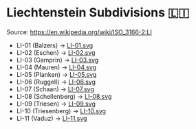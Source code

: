 # Liechtenstein Subdivisions 🇱🇮

Source: https://en.wikipedia.org/wiki/ISO_3166-2:LI

* LI-01 (Balzers) -> [LI-01.svg](https://github.com/amckenna41/iso3166-flag-icons/blob/main/iso3166-2-icons/LI/LI-01.svg)
* LI-02 (Eschen) -> [LI-02.svg](https://github.com/amckenna41/iso3166-flag-icons/blob/main/iso3166-2-icons/LI/LI-02.svg)
* LI-03 (Gamprin) -> [LI-03.svg](https://github.com/amckenna41/iso3166-flag-icons/blob/main/iso3166-2-icons/LI/LI-03.svg)
* LI-04 (Mauren) -> [LI-04.svg](https://github.com/amckenna41/iso3166-flag-icons/blob/main/iso3166-2-icons/LI/LI-04.svg)
* LI-05 (Planken) -> [LI-05.svg](https://github.com/amckenna41/iso3166-flag-icons/blob/main/iso3166-2-icons/LI/LI-05.svg)
* LI-06 (Ruggell) -> [LI-06.svg](https://github.com/amckenna41/iso3166-flag-icons/blob/main/iso3166-2-icons/LI/LI-06.svg)
* LI-07 (Schaan) -> [LI-07.svg](https://github.com/amckenna41/iso3166-flag-icons/blob/main/iso3166-2-icons/LI/LI-07.svg)
* LI-08 (Schellenberg) -> [LI-08.svg](https://github.com/amckenna41/iso3166-flag-icons/blob/main/iso3166-2-icons/LI/LI-08.svg)
* LI-09 (Triesen) -> [LI-09.svg](https://github.com/amckenna41/iso3166-flag-icons/blob/main/iso3166-2-icons/LI/LI-09.svg)
* LI-10 (Triesenberg) -> [LI-10.svg](https://github.com/amckenna41/iso3166-flag-icons/blob/main/iso3166-2-icons/LI/LI-10.svg)
* LI-11 (Vaduz) -> [LI-11.svg](https://github.com/amckenna41/iso3166-flag-icons/blob/main/iso3166-2-icons/LI/LI-11.svg)
